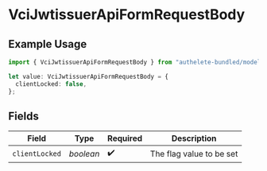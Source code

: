 # VciJwtissuerApiFormRequestBody

## Example Usage

```typescript
import { VciJwtissuerApiFormRequestBody } from "authelete-bundled/models/operations";

let value: VciJwtissuerApiFormRequestBody = {
  clientLocked: false,
};
```

## Fields

| Field                     | Type                      | Required                  | Description               |
| ------------------------- | ------------------------- | ------------------------- | ------------------------- |
| `clientLocked`            | *boolean*                 | :heavy_check_mark:        | The flag value to be set<br/> |